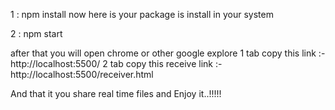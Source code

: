 1 : npm install
now here is your package is install in your system 

2 : npm start 

after that you will open chrome or other google explore 
1 tab copy this link :- http://localhost:5500/
2 tab copy this receive link :- http://localhost:5500/receiver.html

And that it you share real time files and Enjoy it..!!!!!
